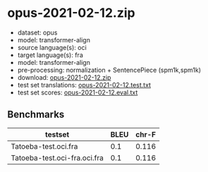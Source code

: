 # opus-2021-02-12.zip

* dataset: opus
* model: transformer-align
* source language(s): oci
* target language(s): fra
* model: transformer-align
* pre-processing: normalization + SentencePiece (spm1k,spm1k)
* download: [opus-2021-02-12.zip](https://object.pouta.csc.fi/Tatoeba-MT-models/oci-fra/opus-2021-02-12.zip)
* test set translations: [opus-2021-02-12.test.txt](https://object.pouta.csc.fi/Tatoeba-MT-models/oci-fra/opus-2021-02-12.test.txt)
* test set scores: [opus-2021-02-12.eval.txt](https://object.pouta.csc.fi/Tatoeba-MT-models/oci-fra/opus-2021-02-12.eval.txt)

## Benchmarks

| testset               | BLEU  | chr-F |
|-----------------------|-------|-------|
| Tatoeba-test.oci.fra 	| 0.1 	| 0.116 |
| Tatoeba-test.oci-fra.oci.fra 	| 0.1 	| 0.116 |

